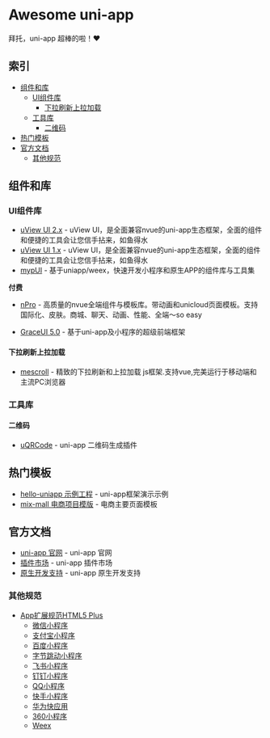# Awesome uni-app

拜托，uni-app 超棒的啦！❤️

## 索引

- [组件和库](#组件和库)
  - [UI组件库](#UI组件库)
    - [下拉刷新上拉加载](#下拉刷新上拉加载)
  - [工具库](#工具库)
    - [二维码](#二维码)
- [热门模板](#热门模板)
- [官方文档](#官方文档)
  - [其他规范](#其他规范)

## 组件和库

### UI组件库

- [uView UI 2.x](https://www.uviewui.com/) - uView UI，是全面兼容nvue的uni-app生态框架，全面的组件和便捷的工具会让您信手拈来，如鱼得水
- [uView UI 1.x](https://v1.uviewui.com/) - uView UI，是全面兼容nvue的uni-app生态框架，全面的组件和便捷的工具会让您信手拈来，如鱼得水
- [mypUI](https://github.com/wakaryry/mypUI) - 基于uniapp/weex，快速开发小程序和原生APP的组件库与工具集

**付费**

- [nPro](https://ext.dcloud.net.cn/plugin?id=5169) - 高质量的nvue全端组件与模板库。带动画和unicloud页面模板。支持国际化、皮肤。商城、聊天、动画、性能、全端～so easy

- [GraceUI 5.0](https://www.graceui.com/) - 基于uni-app及小程序的超级前端框架

#### 下拉刷新上拉加载

- [mescroll](https://github.com/mescroll/mescroll) - 精致的下拉刷新和上拉加载 js框架.支持vue,完美运行于移动端和主流PC浏览器

### 工具库

#### 二维码

- [uQRCode](https://github.com/Sansnn/uQRCode) - uni-app 二维码生成插件

## 热门模板

- [hello-uniapp 示例工程](https://github.com/dcloudio/hello-uniapp) - uni-app框架演示示例
- [mix-mall 电商项目模版](https://ext.dcloud.net.cn/plugin?id=200) - 电商主要页面模板

## 官方文档

- [uni-app 官网](https://uniapp.dcloud.io/) - uni-app 官网
- [插件市场](https://ext.dcloud.net.cn/) - uni-app 插件市场
- [原生开发支持](https://nativesupport.dcloud.net.cn/) - uni-app 原生开发支持

### 其他规范

- [App扩展规范HTML5 Plus](http://www.html5plus.org/doc/h5p.html)
  - [微信小程序](https://developers.weixin.qq.com/miniprogram/dev/framework/)
  - [支付宝小程序](https://docs.alipay.com/mini/developer/getting-started)
  - [百度小程序](https://smartprogram.baidu.com/docs/develop/tutorial/codedir/)
  - [字节跳动小程序](https://developer.toutiao.com/dev/cn/mini-app/develop/component/introduction/basic-component)
  - [飞书小程序](https://open.feishu.cn/document/uYjL24iN/uUDNzUjL1QzM14SN0MTN)
  - [钉钉小程序](https://developers.dingtalk.com/document/app/introduction-to-dingtalk-mini-programs)
  - [QQ小程序](https://q.qq.com/wiki/develop/miniprogram/frame/)
  - [快手小程序](https://mp.kuaishou.com/docs/develop/frame/config/conf_appjson.html)
  - [华为快应用](https://developer.huawei.com/consumer/cn/doc/development/quickApp-References/webview-component-view)
  - [360小程序](https://mp.360.cn/doc/miniprogram/dev/#/view)
  - [Weex](http://doc.weex.io/zh/guide/introduction.html)
